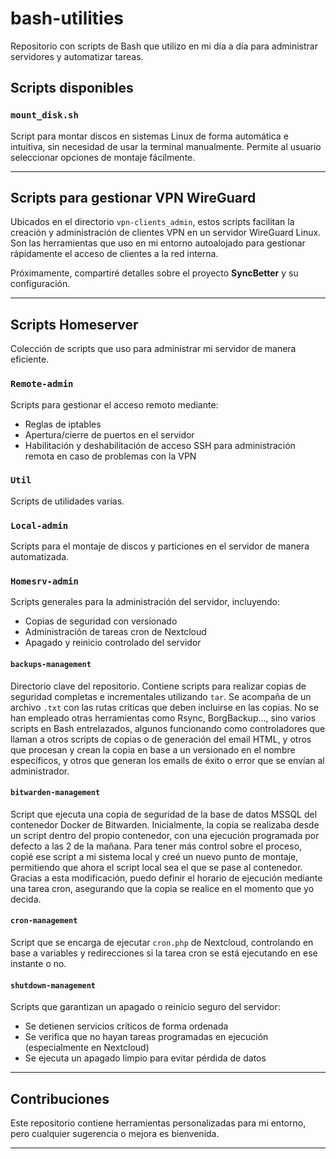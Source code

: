 # bash-utilities

Repositorio con scripts de Bash que utilizo en mi día a día para administrar servidores y automatizar tareas.

## Scripts disponibles

### `mount_disk.sh`
Script para montar discos en sistemas Linux de forma automática e intuitiva, sin necesidad de usar la terminal manualmente. Permite al usuario seleccionar opciones de montaje fácilmente.

---

## Scripts para gestionar VPN WireGuard
Ubicados en el directorio `vpn-clients_admin`, estos scripts facilitan la creación y administración de clientes VPN en un servidor WireGuard Linux. Son las herramientas que uso en mi entorno autoalojado para gestionar rápidamente el acceso de clientes a la red interna.

Próximamente, compartiré detalles sobre el proyecto **SyncBetter** y su configuración.

---

## Scripts Homeserver
Colección de scripts que uso para administrar mi servidor de manera eficiente.

### `Remote-admin`
Scripts para gestionar el acceso remoto mediante:
- Reglas de iptables
- Apertura/cierre de puertos en el servidor
- Habilitación y deshabilitación de acceso SSH para administración remota en caso de problemas con la VPN

### `Util`
Scripts de utilidades varias.

### `Local-admin`
Scripts para el montaje de discos y particiones en el servidor de manera automatizada.

### `Homesrv-admin`
Scripts generales para la administración del servidor, incluyendo:
- Copias de seguridad con versionado
- Administración de tareas cron de Nextcloud
- Apagado y reinicio controlado del servidor

#### `backups-management`
Directorio clave del repositorio. Contiene scripts para realizar copias de seguridad completas e incrementales utilizando `tar`. Se acompaña de un archivo `.txt` con las rutas críticas que deben incluirse en las copias. No se han empleado otras herramientas como Rsync, BorgBackup..., sino varios scripts en Bash entrelazados, algunos funcionando como controladores que llaman a otros scripts de copias o de generación del email HTML, y otros que procesan y crean la copia en base a un versionado en el nombre específicos, y otros que generan los emails de éxito o error que se envían al administrador.

#### `bitwarden-management`
Script que ejecuta una copia de seguridad de la base de datos MSSQL del contenedor Docker de Bitwarden. Inicialmente, la copia se realizaba desde un script dentro del propio contenedor, con una ejecución programada por defecto a las 2 de la mañana. Para tener más control sobre el proceso, copié ese script a mi sistema local y creé un nuevo punto de montaje, permitiendo que ahora el script local sea el que se pase al contenedor. Gracias a esta modificación, puedo definir el horario de ejecución mediante una tarea cron, asegurando que la copia se realice en el momento que yo decida.

#### `cron-management`
Script que se encarga de ejecutar `cron.php` de Nextcloud, controlando en base a variables y redirecciones si la tarea cron se está ejecutando en ese instante o no.

#### `shutdown-management`
Scripts que garantizan un apagado o reinicio seguro del servidor:
- Se detienen servicios críticos de forma ordenada
- Se verifica que no hayan tareas programadas en ejecución (especialmente en Nextcloud)
- Se ejecuta un apagado limpio para evitar pérdida de datos

---

## Contribuciones
Este repositorio contiene herramientas personalizadas para mi entorno, pero cualquier sugerencia o mejora es bienvenida.

---

